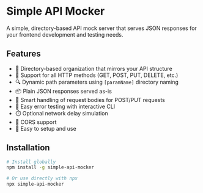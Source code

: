 # Simple API Mocker

A simple, directory-based API mock server that serves JSON responses for your frontend development and testing needs.

## Features

- 📁 Directory-based organization that mirrors your API structure
- 🔄 Support for all HTTP methods (GET, POST, PUT, DELETE, etc.)
- 🔍 Dynamic path parameters using `[paramName]` directory naming
- 📦 Plain JSON responses served as-is
- 🔄 Smart handling of request bodies for POST/PUT requests
- 🚨 Easy error testing with interactive CLI
- ⏱️ Optional network delay simulation
- 🔄 CORS support
- 🚀 Easy to setup and use

## Installation

```bash
# Install globally
npm install -g simple-api-mocker

# Or use directly with npx
npx simple-api-mocker
```

